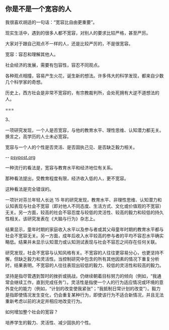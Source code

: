 ## 你是不是一个宽容的人

我很喜欢胡适的一句话：“宽容比自由更重要”。

现实生活中，遇到的很多人都不宽容，对别人的要求比较严格，甚至严厉。

大家对于跟自己观点不一样的人，还是比较严厉的，不是很宽容。

宽容：容忍和理解其他人。

社会经济的发展，需要有包容性，容忍不同观点。

各种观点相撞，容易产生火花，诞生新的想法。许多伟大的科学发现，都来自少数几个科学家的奇想。

历史上，西方社会是非常不宽容的，有宗教裁判所，会处死拥有大逆不道想法的人。

===

3、

一项研究发现，一个人是否宽容，与他的教育水平、理性思维、认知潜力都无关。换言之，高学历的人士未必宽容。

宽容与一个人的个性是否灵活、是否固执己见、是否缺乏毅力相关。

-- [psypost.org](https://www.psypost.org/2023/02/contrary-to-popular-opinion-people-with-higher-education-level-and-cognitive-ability-are-not-more-tolerant-67796)

一种流行的看法是，宽容与教育水平和经济地位有关系。

那种看法提出，受教育程度有限，经济收入低的人，更不宽容。

这种看法是完全错误的。

一项针对芬兰年轻人长达 15 年的研究发现，教育水平、非理性思维、认知潜力和认知表现与社会不宽容（即对他人不同态度、生活方式、文化或价值观的不宽容）无关。另一方面，较高的社会不容忍度与较低的灵活性、较高的毅力和较低的持久性相关。该研究发表在《大脑与行为》杂志上。

结果显示，童年时期的家庭收入水平以及参与者或其父母童年时期的教育水平都与社会不宽容无关。另一方面，成年后收入水平较高的参与者的平均不容忍水平确实略低。结果并未显示认知潜力或认知测试表现与社会不容忍之间存在任何关联。

研究发现，社会不宽容与认知风格有关。不宽容的人往往更容易分心，也更坚持不懈，但缺乏毅力和灵活性。当控制研究中包含的所有其他因素的情况下重复分析时，结果表明，不宽容的人往往表现出较低的毅力、较低的灵活性和较高的毅力。

坚持是指尽管遇到暂时的挫折或挑战，仍继续朝着目标努力的倾向（例如，“我通常会继续工作，直到完成任务”）。灵活性是指使一个人的行为适应情况或环境的意外变化的能力（例如，“计划的改变使我紧张”；“我抵制日常计划的改变”）。毅力是指即使情况发生变化，仍会重复某种行为，即使该行为不适合新情况，并且无法重新考虑以前的决定并相应地改变行为。

如何增加整个社会的宽容？

培养学生的毅力、灵活性、减少固执的个性。